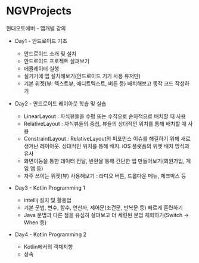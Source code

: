 # NGVProjects

현대오토에버 - 앱개발 강의

* Day1 - 안드로이드 기초
  * 안드로이드 소개 및 설치
  * 안드로이드 프로젝트 살펴보기
  * 에뮬레이터 실행
  * 실기기에 앱 설치해보기(안드로이드 기기 사용 유저만)
  * 기본 위젯(뷰: 텍스트뷰, 에디트텍스트, 버튼 등) 배치해보고 동작 코드 작성하기

* Day2 - 안드로이드 레이아웃 학습 및 실습
  * LinearLayout : 자식뷰들을 수평 또는 수직으로 순차적으로 배치할 때 사용
  * RelativeLayout : 자식뷰들의 중첩, 뷰들의 상대적인 위치를 통해 배치할 때 사용
  * ConstraintLayout : RelativeLayout의 퍼포먼스 이슈를 해결하기 위해 새로 생겨난 레이아웃. 상대적인 위치를 통해 배치. iOS 플랫폼의 위젯 배치 방식과 유사
  * 화면이동을 통한 데이터 전달, 반환을 통해 간단한 앱 만들어보기(회원가입, 게임 앱 등)
  * 자주 쓰이는 위젯(뷰) 사용해보기 : 라디오 버튼, 드롭다운 메뉴, 체크박스 등

* Day3 - Kotlin Programming 1
  * intellij 설치 및 활용법
  * 기본 문법, 변수, 함수, 연산자, 제어문(조건문, 반복문 등) 빠르게 훈련하기
  * Java 문법과 다른 점을 유심히 살펴보고 더 세련된 문법 체화하기(Switch -> When 등)
 
* Day4 - Kotlin Programming 2
  * Kotlin에서의 객체지향
  * 상속


